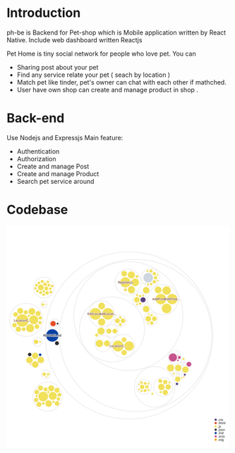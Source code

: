 # Introduction
ph-be is Backend for Pet-shop which is Mobile application written by React Native.
Include web dashboard written Reactjs

Pet Home is tiny social network for people who love pet. You can
- Sharing post about your pet
- Find any service relate your pet ( seach by location )
- Match pet like tinder, pet's owner can chat with each other if mathched.
- User have own shop can create and manage product in shop .

# Back-end
Use Nodejs and Expressjs
Main feature:
- Authentication
- Authorization
- Create and manage Post
- Create and manage Product
- Search pet service around
# Codebase
![Visualization of the codebase](./diagram.svg)
